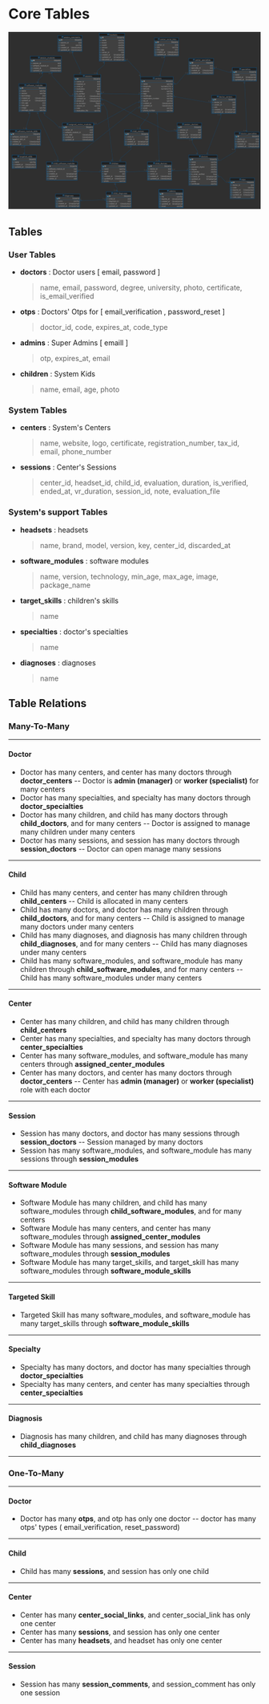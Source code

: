 # Core Tables

![ERD](/docs/vrapeutic_api_erd.png)

## Tables

### User Tables

- **doctors** : Doctor users [ email, password ]
  > name, email, password, degree, university, photo, certificate, is_email_verified
- **otps** : Doctors' Otps for [ email_verification , password_reset ]
  > doctor_id, code, expires_at, code_type
- **admins** : Super Admins [ emaill ]
  > otp, expires_at, email
- **children** : System Kids
  > name, email, age, photo

### System Tables

- **centers** : System's Centers
  > name, website, logo, certificate, registration_number, tax_id, email, phone_number
- **sessions** : Center's Sessions
  > center_id, headset_id, child_id, evaluation, duration, is_verified, ended_at, vr_duration, session_id, note, evaluation_file

### System's support Tables

- **headsets** : headsets
  > name, brand, model, version, key, center_id, discarded_at
- **software_modules** : software modules
  > name, version, technology, min_age, max_age, image, package_name
- **target_skills** : children's skills
  > name
- **specialties** : doctor's specialties
  > name
- **diagnoses** : diagnoses
  > name

## Table Relations

### Many-To-Many

---

#### Doctor

- Doctor has many centers, and center has many doctors through **doctor_centers**
  -- Doctor is **admin (manager)** or **worker (specialist)** for many centers
- Doctor has many specialties, and specialty has many doctors through **doctor_specialties**
- Doctor has many children, and child has many doctors through **child_doctors**, and for many centers
  -- Doctor is assigned to manage many children under many centers
- Doctor has many sessions, and session has many doctors through **session_doctors**
  -- Doctor can open manage many sessions

---

#### Child

- Child has many centers, and center has many children through **child_centers**
  -- Child is allocated in many centers
- Child has many doctors, and doctor has many children through **child_doctors**, and for many centers
  -- Child is assigned to manage many doctors under many centers
- Child has many diagnoses, and diagnosis has many children through **child_diagnoses**, and for many centers
  -- Child has many diagnoses under many centers
- Child has many software_modules, and software_module has many children through **child_software_modules**, and for many centers
  -- Child has many software_modules under many centers

---

#### Center

- Center has many children, and child has many children through **child_centers**
- Center has many specialties, and specialty has many doctors through **center_specialties**
- Center has many software_modules, and software_module has many centers through **assigned_center_modules**
- Center has many doctors, and center has many doctors through **doctor_centers**
  -- Center has **admin (manager)** or **worker (specialist)** role with each doctor

---

#### Session

- Session has many doctors, and doctor has many sessions through **session_doctors**
  -- Session managed by many doctors
- Session has many software_modules, and software_module has many sessions through **session_modules**

---

#### Software Module

- Software Module has many children, and child has many software_modules through **child_software_modules**, and for many centers
- Software Module has many centers, and center has many software_modules through **assigned_center_modules**
- Software Module has many sessions, and session has many software_modules through **session_modules**
- Software Module has many target_skills, and target_skill has many software_modules through **software_module_skills**

---

#### Targeted Skill

- Targeted Skill has many software_modules, and software_module has many target_skills through **software_module_skills**

---

#### Specialty

- Specialty has many doctors, and doctor has many specialties through **doctor_specialties**
- Specialty has many centers, and center has many specialties through **center_specialties**

---

#### Diagnosis

- Diagnosis has many children, and child has many diagnoses through **child_diagnoses**

---

### One-To-Many

---

#### Doctor

- Doctor has many **otps**, and otp has only one doctor
  -- doctor has many otps' types ( email_verification, reset_password)

---

#### Child

- Child has many **sessions**, and session has only one child

---

#### Center

- Center has many **center_social_links**, and center_social_link has only one center
- Center has many **sessions**, and session has only one center
- Center has many **headsets**, and headset has only one center

---

#### Session

- Session has many **session_comments**, and session_comment has only one session
